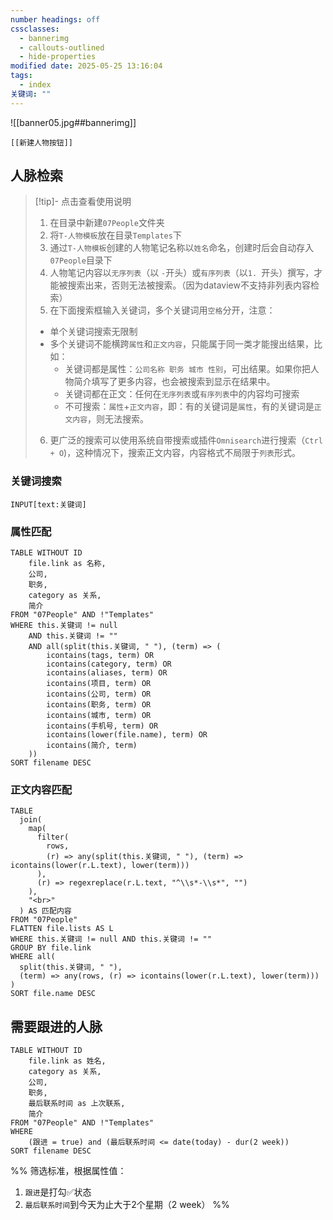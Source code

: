 ```yaml
---
number headings: off
cssclasses:
  - bannerimg
  - callouts-outlined
  - hide-properties
modified date: 2025-05-25 13:16:04
tags:
  - index
关键词: ""
---
```

![[banner05.jpg##bannerimg]] 
```meta-bind-embed
[[新建人物按钮]]
```

## 人脉检索

> [!tip]- 点击查看使用说明
> 1. 在目录中新建`07People`文件夹
> 2. 将`T-人物模板`放在目录`Templates`下
> 3. 通过`T-人物模板`创建的人物笔记名称以`姓名`命名，创建时后会自动存入`07People`目录下
> 4. 人物笔记内容以`无序列表`（以 `-`开头）或`有序列表`（以`1. `开头）撰写，才能被搜索出来，否则无法被搜索。（因为dataview不支持非列表内容检索）
> 5. 在下面搜索框输入关键词，多个关键词用`空格`分开，注意：
> 	- 单个关键词搜索无限制
> 	- 多个关键词不能横跨`属性`和`正文内容`，只能属于同一类才能搜出结果，比如：
> 		- 关键词都是属性：`公司名称 职务 城市 性别`，可出结果。如果你把人物简介填写了更多内容，也会被搜索到显示在结果中。
> 		- 关键词都在正文：任何在`无序列表`或`有序列表`中的内容均可搜索
> 		- 不可搜索：`属性`+`正文内容`，即：有的关键词是`属性`，有的关键词是`正文内容`，则无法搜索。
> 6. 更广泛的搜索可以使用系统自带搜索或插件`Omnisearch`进行搜索（`Ctrl + O`)，这种情况下，搜索正文内容，内容格式不局限于`列表`形式。

### 关键词搜索
```meta-bind
INPUT[text:关键词]
```


### 属性匹配

```dataview
TABLE WITHOUT ID
    file.link as 名称,
    公司,
    职务,
    category as 关系,
    简介
FROM "07People" AND !"Templates"
WHERE this.关键词 != null
    AND this.关键词 != ""
    AND all(split(this.关键词, " "), (term) => (
        icontains(tags, term) OR
        icontains(category, term) OR
        icontains(aliases, term) OR
        icontains(项目, term) OR
        icontains(公司, term) OR
        icontains(职务, term) OR
        icontains(城市, term) OR
        icontains(手机号, term) OR
        icontains(lower(file.name), term) OR
        icontains(简介, term)
    ))
SORT filename DESC
```


### 正文内容匹配

```dataview
TABLE
  join(
    map(
      filter(
        rows,
        (r) => any(split(this.关键词, " "), (term) => icontains(lower(r.L.text), lower(term)))
      ),
      (r) => regexreplace(r.L.text, "^\\s*-\\s*", "")
    ),
    "<br>"
  ) AS 匹配内容
FROM "07People"
FLATTEN file.lists AS L
WHERE this.关键词 != null AND this.关键词 != ""
GROUP BY file.link
WHERE all(
  split(this.关键词, " "),
  (term) => any(rows, (r) => icontains(lower(r.L.text), lower(term)))
)
SORT file.name DESC

```

## 需要跟进的人脉

```dataview
TABLE WITHOUT ID
    file.link as 姓名,
    category as 关系,
    公司,
    职务,
    最后联系时间 as 上次联系,
    简介
FROM "07People" AND !"Templates"
WHERE 
	(跟进 = true) and (最后联系时间 <= date(today) - dur(2 week))
SORT filename DESC
```

%%
筛选标准，根据属性值：
1. `跟进`是打勾✅状态
2. `最后联系时间`到今天为止大于2个星期（2 week）
%%